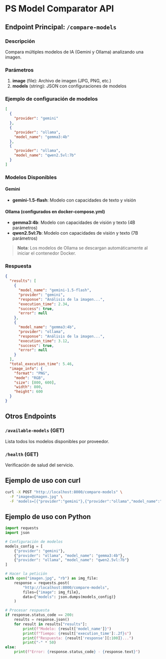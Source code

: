 # PS Model Comparator API

## Endpoint Principal: `/compare-models`

### Descripción

Compara múltiples modelos de IA (Gemini y Ollama) analizando una imagen.

### Parámetros

1. **image** (file): Archivo de imagen (JPG, PNG, etc.)
2. **models** (string): JSON con configuraciones de modelos

### Ejemplo de configuración de modelos

```json
[
  {
    "provider": "gemini"
  },
  {
    "provider": "ollama",
    "model_name": "gemma3:4b"
  },
  {
    "provider": "ollama",
    "model_name": "qwen2.5vl:7b"
  }
]
```

### Modelos Disponibles

#### Gemini

- **gemini-1.5-flash**: Modelo con capacidades de texto y visión

#### Ollama (configurados en docker-compose.yml)

- **gemma3:4b**: Modelo con capacidades de visión y texto (4B parámetros)
- **qwen2.5vl:7b**: Modelo con capacidades de visión y texto (7B parámetros)

> **Nota**: Los modelos de Ollama se descargan automáticamente al iniciar el contenedor Docker.

### Respuesta

```json
{
  "results": [
    {
      "model_name": "gemini-1.5-flash",
      "provider": "gemini",
      "response": "Análisis de la imagen...",
      "execution_time": 2.34,
      "success": true,
      "error": null
    },
    {
      "model_name": "gemma3:4b",
      "provider": "ollama",
      "response": "Análisis de la imagen...",
      "execution_time": 3.12,
      "success": true,
      "error": null
    }
  ],
  "total_execution_time": 5.46,
  "image_info": {
    "format": "PNG",
    "mode": "RGB",
    "size": [800, 600],
    "width": 800,
    "height": 600
  }
}
```

## Otros Endpoints

### `/available-models` (GET)

Lista todos los modelos disponibles por proveedor.

### `/health` (GET)

Verificación de salud del servicio.

## Ejemplo de uso con curl

```bash
curl -X POST "http://localhost:8000/compare-models" \
  -F "image=@imagen.jpg" \
  -F 'models=[{"provider":"gemini"},{"provider":"ollama","model_name":"gemma3:4b"}]'
```

## Ejemplo de uso con Python

```python
import requests
import json

# Configuración de modelos
models_config = [
    {"provider": "gemini"},
    {"provider": "ollama", "model_name": "gemma3:4b"},
    {"provider": "ollama", "model_name": "qwen2.5vl:7b"}
]

# Hacer la petición
with open("imagen.jpg", "rb") as img_file:
    response = requests.post(
        "http://localhost:8000/compare-models",
        files={"image": img_file},
        data={"models": json.dumps(models_config)}
    )

# Procesar respuesta
if response.status_code == 200:
    results = response.json()
    for result in results["results"]:
        print(f"Modelo: {result['model_name']}")
        print(f"Tiempo: {result['execution_time']:.2f}s")
        print(f"Respuesta: {result['response'][:100]}...")
        print("-" * 50)
else:
    print(f"Error: {response.status_code} - {response.text}")
```
